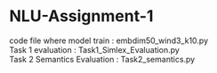 # NLU-Assignment-1
code file where model train : embdim50_wind3_k10.py  
Task 1 evaluation : Task1_Simlex_Evaluation.py  
Task 2 Semantics Evaluation : Task2_semantics.py
